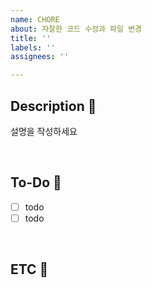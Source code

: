 ```yaml
---
name: CHORE
about: 자잘한 코드 수정과 파일 변경
title: ''
labels: ''
assignees: ''

---
```


## Description 📝
설명을 작성하세요

<br/>

## To-Do 💬

- [ ] todo
- [ ] todo

<br/>

## ETC 📌

<br/>
